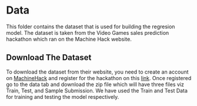 # Data
This folder contains the dataset that is used for building the regresion model. The dataset is taken from the Video Games sales prediction hackathon which ran on the Machine Hack website. 

## Download The Dataset
To download the dataset from their website, you need to create an account on [MachineHack](https://www.machinehack.com/) and register for the hackathon on this [link](https://www.machinehack.com/hackathons/video_game_sales_prediction_weekend_hackathon_10). Once registered go to the data tab and download the zip file which will have three files viz Train, Test, and Sample Submission. We have used the Train and Test Data for training and testing the model respectively.

